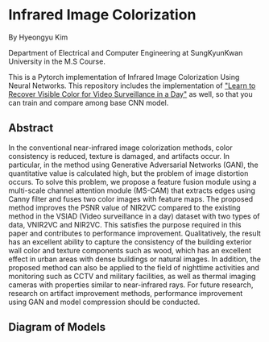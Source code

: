 # Infrared Image Colorization
By Hyeongyu Kim

Department of Electrical and Computer Engineering at SungKyunKwan University in the M.S Course.

This is a Pytorch implementation of Infrared Image Colorization Using Neural Networks. This repository includes the implementation of ["Learn to 
Recover Visible Color for Video Surveillance in a Day"](https://www.ecva.net/papers/eccv_2020/papers_ECCV/papers/123460477.pdf) as well, so that you can train and compare among base CNN model.

## Abstract
In the conventional near-infrared image colorization methods, color consistency is reduced, texture is damaged, and artifacts occur. In particular, in the method using Generative Adversarial Networks (GAN), the quantitative value is calculated high, but the problem of image distortion occurs. To solve this problem, we propose a feature fusion module using a multi-scale channel attention module (MS-CAM) that extracts edges using Canny filter and fuses two color images with feature maps. The proposed method improves the PSNR value of NIR2VC compared to the existing method in the VSIAD (Video surveillance in a day) dataset with two types of data, VNIR2VC and NIR2VC. This satisfies the purpose required in this paper and contributes to performance improvement. Qualitatively, the result has an excellent ability to capture the consistency of the building exterior wall color and texture components such as wood, which has an excellent effect in urban areas with dense buildings or natural images. In addition, the proposed method can also be applied to the field of nighttime activities and monitoring such as CCTV and military facilities, as well as thermal imaging cameras with properties similar to near-infrared rays. For future research, research on artifact improvement methods, performance improvement using GAN and model compression should be conducted.

## Diagram of Models
